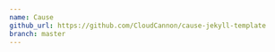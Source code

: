 ```yaml
---
name: Cause
github_url: https://github.com/CloudCannon/cause-jekyll-template
branch: master
---
```

